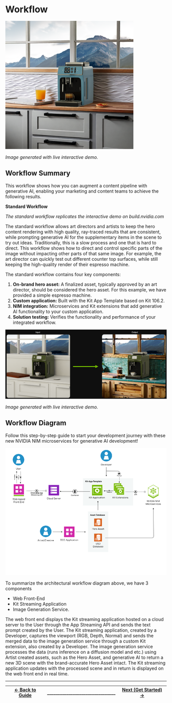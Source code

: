 # Workflow 

<img src="../images/modern_wave.png" width=400>

*Image generated with live interactive demo.*

## **Workflow Summary**

This workflow shows how you  can augment a content pipeline with generative AI, enabling your marketing and content teams to achieve the following results.

**Standard Workflow**

*The standard workflow replicates the interactive demo on build.nvidia.com*

The standard workflow allows art directors and artists to keep the hero content rendering with high quality, ray-traced results that are consistent, while prompting generative AI for the supplementary items in the scene to try out ideas. Traditionally, this is a slow process and one that is hard to direct. This workflow shows how to direct and control specific parts of the image without impacting other parts of that same image. For example, the art director can quickly test out different counter top surfaces, while still keeping the high-quality render of their espresso machine.

The standard workflow contains four key components:

1. **On-brand hero asset:**  A finalized asset, typically approved by an art director, should be considered the hero asset. For this example, we have  provided a simple espresso machine.  
2. **Custom application:** Built with the Kit App Template based on Kit 106.2.   
3. **NIM integration:**  Microservices and Kit extensions that add generative AI functionality to your custom application.  
4. **Solution testing:** Verifies  the functionality and performance of your integrated workflow. 

<img src="../images/espresso_input_output.png">

*Image generated with live interactive demo.*

## **Workflow Diagram**

Follow this step-by-step guide to start your development journey with these new NVIDIA NIM microservices for generative AI development\!

<img src="../images/CAVA_Dia.png" width=600>

To summarize the architectural workflow diagram above, we have 3 components 
* Web Front-End 
* Kit Streaming Application 
* Image Generation Service. 
  
The web front end displays the Kit streaming application hosted on a cloud server to the User through the App Streaming API and sends the text prompt created by the User. The Kit streaming application, created by a Developer, captures the viewport (RGB, Depth, Normal) and sends the merged data to the image generation service through a custom Kit extension, also created by a Developer. The image generation service processes the data (runs inference on a diffusion model and etc.) using Artist created assets, such as the Hero Asset, and generative AI to return a new 3D scene with the brand-accurate Hero Asset intact. The Kit streaming application updates with the processed scene and in return is displayed on the web front end in real time.

----
| [&larr; Back to Guide](../README.md) |________________________________  | [Next (Get Started) &rarr;](./get_started.md) |
|-------------------------------|--|---------------------------------------------|